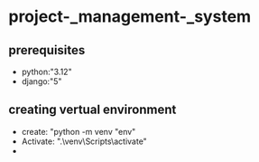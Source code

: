 # project-_management-_system

## prerequisites
- python:"3.12"
- django:"5"

## creating vertual environment

- create: "python -m venv "env"
- Activate: ".\venv\Scripts\activate"
- 
